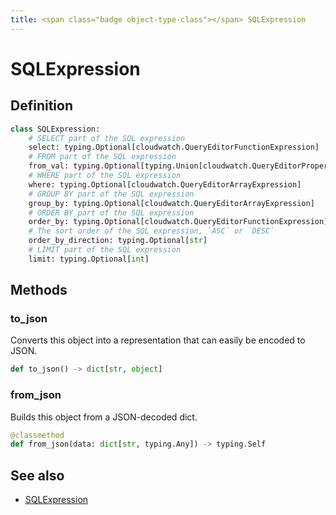 ```yaml
---
title: <span class="badge object-type-class"></span> SQLExpression
---
```

# <span class="badge object-type-class"></span> SQLExpression

## Definition

```python
class SQLExpression:
    # SELECT part of the SQL expression
    select: typing.Optional[cloudwatch.QueryEditorFunctionExpression]
    # FROM part of the SQL expression
    from_val: typing.Optional[typing.Union[cloudwatch.QueryEditorPropertyExpression, cloudwatch.QueryEditorFunctionExpression]]
    # WHERE part of the SQL expression
    where: typing.Optional[cloudwatch.QueryEditorArrayExpression]
    # GROUP BY part of the SQL expression
    group_by: typing.Optional[cloudwatch.QueryEditorArrayExpression]
    # ORDER BY part of the SQL expression
    order_by: typing.Optional[cloudwatch.QueryEditorFunctionExpression]
    # The sort order of the SQL expression, `ASC` or `DESC`
    order_by_direction: typing.Optional[str]
    # LIMIT part of the SQL expression
    limit: typing.Optional[int]
```
## Methods

### <span class="badge object-method"></span> to_json

Converts this object into a representation that can easily be encoded to JSON.

```python
def to_json() -> dict[str, object]
```

### <span class="badge object-method"></span> from_json

Builds this object from a JSON-decoded dict.

```python
@classmethod
def from_json(data: dict[str, typing.Any]) -> typing.Self
```

## See also

 * <span class="badge builder"></span> [SQLExpression](./builder-SQLExpression.md)
